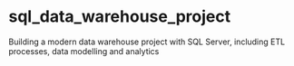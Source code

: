 # sql_data_warehouse_project
Building a modern data warehouse project with SQL Server, including ETL processes, data modelling and analytics
